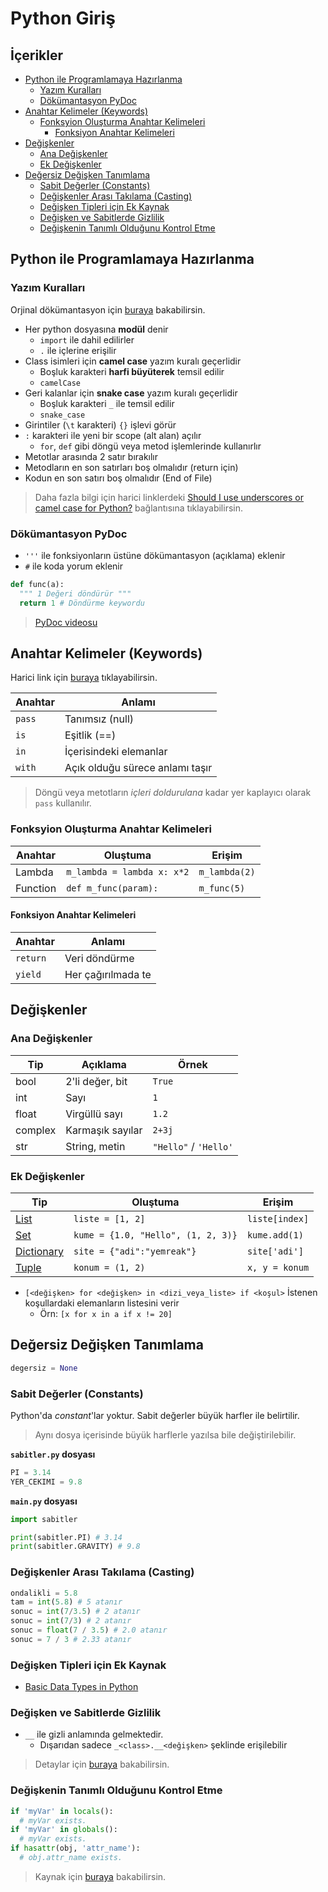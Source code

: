 # Python Giriş <!-- omit in toc -->

## İçerikler <!-- omit in toc -->

- [Python ile Programlamaya Hazırlanma](#python-ile-programlamaya-haz%C4%B1rlanma)
  - [Yazım Kuralları](#yaz%C4%B1m-kurallar%C4%B1)
  - [Dökümantasyon PyDoc](#d%C3%B6k%C3%BCmantasyon-pydoc)
- [Anahtar Kelimeler (Keywords)](#anahtar-kelimeler-keywords)
  - [Fonksyion Oluşturma Anahtar Kelimeleri](#fonksyion-olu%C5%9Fturma-anahtar-kelimeleri)
    - [Fonksiyon Anahtar Kelimeleri](#fonksiyon-anahtar-kelimeleri)
- [Değişkenler](#de%C4%9Fi%C5%9Fkenler)
  - [Ana Değişkenler](#ana-de%C4%9Fi%C5%9Fkenler)
  - [Ek Değişkenler](#ek-de%C4%9Fi%C5%9Fkenler)
- [Değersiz Değişken Tanımlama](#de%C4%9Fersiz-de%C4%9Fi%C5%9Fken-tan%C4%B1mlama)
  - [Sabit Değerler (Constants)](#sabit-de%C4%9Ferler-constants)
  - [Değişkenler Arası Takılama (Casting)](#de%C4%9Fi%C5%9Fkenler-aras%C4%B1-tak%C4%B1lama-casting)
  - [Değişken Tipleri için Ek Kaynak](#de%C4%9Fi%C5%9Fken-tipleri-i%C3%A7in-ek-kaynak)
  - [Değişken ve Sabitlerde Gizlilik](#de%C4%9Fi%C5%9Fken-ve-sabitlerde-gizlilik)
  - [Değişkenin Tanımlı Olduğunu Kontrol Etme](#de%C4%9Fi%C5%9Fkenin-tan%C4%B1ml%C4%B1-oldu%C4%9Funu-kontrol-etme)

## Python ile Programlamaya Hazırlanma

### Yazım Kuralları

Orjinal dökümantasyon için [buraya](https://www.python.org/dev/peps/pep-0008/) bakabilirsin.

- Her python dosyasına **modül** denir
  - `import` ile dahil edilirler
  - `.` ile içlerine erişilir
- Class isimleri için **camel case** yazım kuralı geçerlidir
  - Boşluk karakteri **harfi büyüterek** temsil edilir
  - `camelCase`
- Geri kalanlar için **snake case** yazım kuralı geçerlidir
  - Boşluk karakteri `_` ile temsil edilir
  - `snake_case`
- Girintiler (`\t` karakteri) `{}` işlevi görür
- `:` karakteri ile yeni bir scope (alt alan) açılır
  - `for`, `def` gibi döngü veya metod işlemlerinde kullanırlır
- Metotlar arasında 2 satır bırakılır
- Metodların en son satırları boş olmalıdır (return için)
- Kodun en son satırı boş olmalıdır (End of File)

> Daha fazla bilgi için harici linklerdeki [Should I use underscores or camel case for Python?](https://www.quora.com/Should-I-use-underscores-or-camel-case-for-Python) bağlantısına tıklayabilirsin.

### Dökümantasyon PyDoc

- `'''` ile fonksiyonların üstüne dökümantasyon (açıklama) eklenir
- `#` ile koda yorum eklenir

```py
def func(a):
  """ 1 Değeri döndürür """
  return 1 # Döndürme keywordu
```

> [PyDoc videosu](https://www.youtube.com/watch?v=Y6TgbyfKCNM)

## Anahtar Kelimeler (Keywords)

Harici link için [buraya](https://www.programiz.com/python-programming/keyword-list) tıklayabilirsin.

| Anahtar | Anlamı                          |
| ------- | ------------------------------- |
| `pass`  | Tanımsız (null)                 |
| `is`    | Eşitlik (==)                    |
| `in`    | İçerisindeki elemanlar          |
| `with`  | Açık olduğu sürece anlamı taşır |

> Döngü veya metotların *içleri doldurulana* kadar yer kaplayıcı olarak `pass` kullanılır.

### Fonksyion Oluşturma Anahtar Kelimeleri

| Anahtar  | Oluştuma                   | Erişim        |
| -------- | -------------------------- | ------------- |
| Lambda   | `m_lambda = lambda x: x*2` | `m_lambda(2)` |
| Function | `def m_func(param):`       | `m_func(5)`   |

#### Fonksiyon Anahtar Kelimeleri

| Anahtar  | Anlamı             |
| -------- | ------------------ |
| `return` | Veri döndürme      |
| `yield`  | Her çağırılmada te |

## Değişkenler

### Ana Değişkenler

| Tip     | Açıklama         | Örnek                 |
| ------- | ---------------- | --------------------- |
| bool    | 2'li değer, bit  | `True`                |
| int     | Sayı             | `1`                   |
| float   | Virgüllü sayı    | `1.2`                 |
| complex | Karmaşık sayılar | `2+3j`                |
| str     | String, metin    | `"Hello"` / `'Hello'` |

### Ek Değişkenler

| Tip                                                                   | Oluştuma                           | Erişim         |
| --------------------------------------------------------------------- | ---------------------------------- | -------------- |
| [List](https://www.programiz.com/python-programming/list)             | `liste = [1, 2]`                   | `liste[index]` |
| [Set](https://www.programiz.com/python-programming/set)               | `kume = {1.0, "Hello", (1, 2, 3)}` | `kume.add(1)`  |
| [Dictionary](https://www.programiz.com/python-programming/dictionary) | `site = {"adi":"yemreak"}`         | `site['adi']`  |
| [Tuple](https://www.programiz.com/python-programming/tuple)           | `konum = (1, 2)`                   | `x, y = konum` |

- `[<değişken> for <değişken> in <dizi_veya_liste> if <koşul>` İstenen koşullardaki elemanların listesini verir
  - Örn: `[x for x in a if x != 20]`

## Değersiz Değişken Tanımlama

```py
degersiz = None
```

### Sabit Değerler (Constants)

Python'da *constant*'lar yoktur. Sabit değerler büyük harfler ile belirtilir.

> Aynı dosya içerisinde büyük harflerle yazılsa bile değiştirilebilir.

**`sabitler.py` dosyası**

```py
PI = 3.14
YER_CEKIMI = 9.8
```

**`main.py` dosyası**

```py
import sabitler

print(sabitler.PI) # 3.14
print(sabitler.GRAVITY) # 9.8
```

### Değişkenler Arası Takılama (Casting)

```py
ondalikli = 5.8
tam = int(5.8) # 5 atanır
sonuc = int(7/3.5) # 2 atanır
sonuc = int(7/3) # 2 atanır
sonuc = float(7 / 3.5) # 2.0 atanır
sonuc = 7 / 3 # 2.33 atanır
```

### Değişken Tipleri için Ek Kaynak

- [Basic Data Types in Python](https://realpython.com/python-data-types/)

### Değişken ve Sabitlerde Gizlilik

- `__` ile gizli anlamında gelmektedir.
  - Dışarıdan sadece `_<class>.__<değişken>` şeklinde erişilebilir

> Detaylar için [buraya](https://www.bogotobogo.com/python/python_private_attributes_methods.php) bakabilirsin.

### Değişkenin Tanımlı Olduğunu Kontrol Etme

```py
if 'myVar' in locals():
  # myVar exists.
if 'myVar' in globals():
  # myVar exists.
if hasattr(obj, 'attr_name'):
  # obj.attr_name exists.
```

> Kaynak için [buraya](https://stackoverflow.com/a/843293) bakabilirsin.

